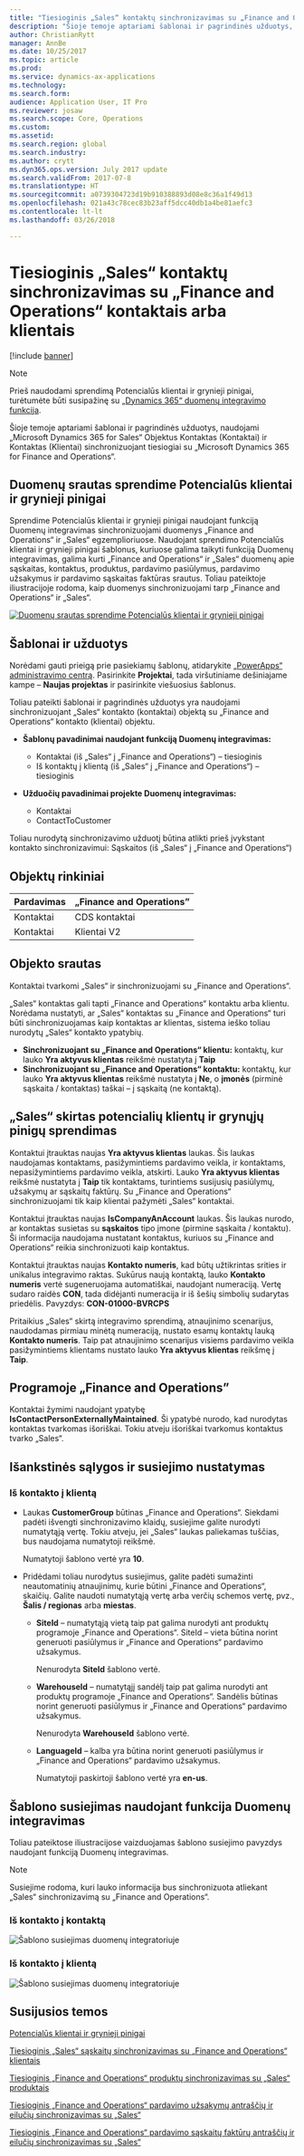 ```yaml
---
title: "Tiesioginis „Sales“ kontaktų sinchronizavimas su „Finance and Operations“ kontaktais arba klientais"
description: "Šioje temoje aptariami šablonai ir pagrindinės užduotys, naudojami „Microsoft Dynamics 365 for Sales“ Objektus Kontaktas (Kontaktai) ir Kontaktas (Klientai) sinchronizuojant su „Microsoft Dynamics 365 for Finance and Operations“."
author: ChristianRytt
manager: AnnBe
ms.date: 10/25/2017
ms.topic: article
ms.prod: 
ms.service: dynamics-ax-applications
ms.technology: 
ms.search.form: 
audience: Application User, IT Pro
ms.reviewer: josaw
ms.search.scope: Core, Operations
ms.custom: 
ms.assetid: 
ms.search.region: global
ms.search.industry: 
ms.author: crytt
ms.dyn365.ops.version: July 2017 update
ms.search.validFrom: 2017-07-8
ms.translationtype: HT
ms.sourcegitcommit: a0739304723d19b910388893d08e8c36a1f49d13
ms.openlocfilehash: 021a43c78cec83b23aff5dcc40db1a4be81aefc3
ms.contentlocale: lt-lt
ms.lasthandoff: 03/26/2018

---
```


# <a name="synchronize-contacts-directly-from-sales-to-contacts-or-customers-in-finance-and-operations"></a>Tiesioginis „Sales“ kontaktų sinchronizavimas su „Finance and Operations“ kontaktais arba klientais

[!include [banner](../includes/banner.md)]

> [!NOTE]
> Prieš naudodami sprendimą Potencialūs klientai ir grynieji pinigai, turėtumėte būti susipažinę su [„Dynamics 365“ duomenų integravimo funkcija](/common-data-service/entity-reference/dynamics-365-integration).

Šioje temoje aptariami šablonai ir pagrindinės užduotys, naudojami „Microsoft Dynamics 365 for Sales“ Objektus Kontaktas (Kontaktai) ir Kontaktas (Klientai) sinchronizuojant tiesiogiai su „Microsoft Dynamics 365 for Finance and Operations“.

## <a name="data-flow-in-prospect-to-cash"></a>Duomenų srautas sprendime Potencialūs klientai ir grynieji pinigai

Sprendime Potencialūs klientai ir grynieji pinigai naudojant funkciją Duomenų integravimas sinchronizuojami duomenys „Finance and Operations“ ir „Sales“ egzemplioriuose. Naudojant sprendimo Potencialūs klientai ir grynieji pinigai šablonus, kuriuose galima taikyti funkciją Duomenų integravimas, galima kurti „Finance and Operations“ ir „Sales“ duomenų apie sąskaitas, kontaktus, produktus, pardavimo pasiūlymus, pardavimo užsakymus ir pardavimo sąskaitas faktūras srautus. Toliau pateiktoje iliustracijoje rodoma, kaip duomenys sinchronizuojami tarp „Finance and Operations“ ir „Sales“.

[![Duomenų srautas sprendime Potencialūs klientai ir grynieji pinigai](./media/prospect-to-cash-data-flow.png)](./media/prospect-to-cash-data-flow.png)

## <a name="templates-and-tasks"></a>Šablonai ir užduotys

Norėdami gauti prieigą prie pasiekiamų šablonų, atidarykite [„PowerApps“ administravimo centrą](https://preview.admin.powerapps.com/dataintegration). Pasirinkite **Projektai**, tada viršutiniame dešiniajame kampe – **Naujas projektas** ir pasirinkite viešuosius šablonus.

Toliau pateikti šablonai ir pagrindinės užduotys yra naudojami sinchronizuojant „Sales“ kontakto (kontaktai) objektą su „Finance and Operations“ kontakto (klientai) objektu.

- **Šablonų pavadinimai naudojant funkciją Duomenų integravimas:**

    - Kontaktai (iš „Sales“ į „Finance and Operations“) – tiesioginis
    - Iš kontaktų į klientą (iš „Sales“ į „Finance and Operations“) – tiesioginis

- **Užduočių pavadinimai projekte Duomenų integravimas:**

    - Kontaktai
    - ContactToCustomer

Toliau nurodytą sinchronizavimo užduotį būtina atlikti prieš įvykstant kontakto sinchronizavimui: Sąskaitos (iš „Sales“ į „Finance and Operations“)

## <a name="entity-sets"></a>Objektų rinkiniai

| Pardavimas    | „Finance and Operations” |
|----------|------------------------|
| Kontaktai | CDS kontaktai           |
| Kontaktai | Klientai V2           |

## <a name="entity-flow"></a>Objekto srautas

Kontaktai tvarkomi „Sales“ ir sinchronizuojami su „Finance and Operations“.

„Sales“ kontaktas gali tapti „Finance and Operations“ kontaktu arba klientu. Norėdama nustatyti, ar „Sales“ kontaktas su „Finance and Operations“ turi būti sinchronizuojamas kaip kontaktas ar klientas, sistema ieško toliau nurodytų „Sales“ kontakto ypatybių.

- **Sinchronizuojant su „Finance and Operations“ klientu:** kontaktų, kur lauko **Yra aktyvus klientas** reikšmė nustatyta į **Taip**
- **Sinchronizuojant su „Finance and Operations“ kontaktu:** kontaktų, kur lauko **Yra aktyvus klientas** reikšmė nustatyta į **Ne**, o **įmonės** (pirminė sąskaita / kontaktas) taškai – į sąskaitą (ne kontaktą).

## <a name="prospect-to-cash-solution-for-sales"></a>„Sales“ skirtas potencialių klientų ir grynųjų pinigų sprendimas

Kontaktui įtrauktas naujas **Yra aktyvus klientas** laukas. Šis laukas naudojamas kontaktams, pasižymintiems pardavimo veikla, ir kontaktams, nepasižymintiems pardavimo veikla, atskirti. Lauko **Yra aktyvus klientas** reikšmė nustatyta į **Taip** tik kontaktams, turintiems susijusių pasiūlymų, užsakymų ar sąskaitų faktūrų. Su „Finance and Operations“ sinchronizuojami tik kaip klientai pažymėti „Sales“ kontaktai.

Kontaktui įtrauktas naujas **IsCompanyAnAccount** laukas. Šis laukas nurodo, ar kontaktas susietas su **sąskaitos** tipo įmone (pirmine sąskaita / kontaktu). Ši informacija naudojama nustatant kontaktus, kuriuos su „Finance and Operations“ reikia sinchronizuoti kaip kontaktus.

Kontaktui įtrauktas naujas **Kontakto numeris**, kad būtų užtikrintas srities ir unikalus integravimo raktas. Sukūrus naują kontaktą, lauko **Kontakto numeris** vertė sugeneruojama automatiškai, naudojant numeraciją. Vertę sudaro raidės **CON**, tada didėjanti numeracija ir iš šešių simbolių sudarytas priedėlis. Pavyzdys: **CON-01000-BVRCPS**

Pritaikius „Sales“ skirtą integravimo sprendimą, atnaujinimo scenarijus, naudodamas pirmiau minėtą numeraciją, nustato esamų kontaktų lauką **Kontakto numeris**. Taip pat atnaujinimo scenarijus visiems pardavimo veikla pasižymintiems klientams nustato lauko **Yra aktyvus klientas** reikšmę į **Taip**.

## <a name="in-finance-and-operations"></a>Programoje „Finance and Operations”

Kontaktai žymimi naudojant ypatybę **IsContactPersonExternallyMaintained**. Ši ypatybė nurodo, kad nurodytas kontaktas tvarkomas išoriškai. Tokiu atveju išoriškai tvarkomus kontaktus tvarko „Sales“.

## <a name="preconditions-and-mapping-setup"></a>Išankstinės sąlygos ir susiejimo nustatymas

### <a name="contact-to-customer"></a>Iš kontakto į klientą

- Laukas **CustomerGroup** būtinas „Finance and Operations“. Siekdami padėti išvengti sinchronizavimo klaidų, susiejime galite nurodyti numatytąją vertę. Tokiu atveju, jei „Sales“ laukas paliekamas tuščias, bus naudojama numatytoji reikšmė.

    Numatytoji šablono vertė yra **10**.

- Pridėdami toliau nurodytus susiejimus, galite padėti sumažinti neautomatinių atnaujinimų, kurie būtini „Finance and Operations“, skaičių. Galite naudoti numatytąją vertę arba verčių schemos vertę, pvz., **Šalis / regionas** arba **miestas**.

    - **SiteId** – numatytąją vietą taip pat galima nurodyti ant produktų programoje „Finance and Operations“. SiteId – vieta būtina norint generuoti pasiūlymus ir „Finance and Operations“ pardavimo užsakymus.

        Nenurodyta **SiteId** šablono vertė.

    - **WarehouseId** – numatytąjį sandėlį taip pat galima nurodyti ant produktų programoje „Finance and Operations“. Sandėlis būtinas norint generuoti pasiūlymus ir „Finance and Operations“ pardavimo užsakymus.

        Nenurodyta **WarehouseId** šablono vertė.

    - **LanguageId** – kalba yra būtina norint generuoti pasiūlymus ir „Finance and Operations“ pardavimo užsakymus.
    
        Numatytoji paskirtoji šablono vertė yra **en-us**.

## <a name="template-mapping-in-data-integration"></a>Šablono susiejimas naudojant funkcija Duomenų integravimas

Toliau pateiktose iliustracijose vaizduojamas šablono susiejimo pavyzdys naudojant funkciją Duomenų integravimas. 

> [!NOTE]
> Susiejime rodoma, kuri lauko informacija bus sinchronizuota atliekant „Sales“ sinchronizavimą su „Finance and Operations“.

### <a name="contact-to-contact"></a>Iš kontakto į kontaktą

![Šablono susiejimas duomenų integratoriuje](./media/contacts-direct-template-mapping-data-integrator-1.png)

### <a name="contact-to-customer"></a>Iš kontakto į klientą

![Šablono susiejimas duomenų integratoriuje](./media/contacts-direct-template-mapping-data-integrator-2.png)


## <a name="related-topics"></a>Susijusios temos

[Potencialūs klientai ir grynieji pinigai](prospect-to-cash.md)

[Tiesioginis „Sales“ sąskaitų sinchronizavimas su „Finance and Operations“ klientais](accounts-template-mapping-direct.md)

[Tiesioginis „Finance and Operations“ produktų sinchronizavimas su „Sales“ produktais](products-template-mapping-direct.md)

[Tiesioginis „Finance and Operations“ pardavimo užsakymų antraščių ir eilučių sinchronizavimas su „Sales“](sales-order-template-mapping-direct-two-ways.md)

[Tiesioginis „Finance and Operations“ pardavimo sąskaitų faktūrų antraščių ir eilučių sinchronizavimas su „Sales“](sales-invoice-template-mapping-direct.md)




